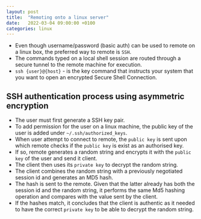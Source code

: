 ```yaml
---
layout: post
title:  "Remoting onto a linux server"
date:   2022-03-04 09:00:00 +0100
categories: linux
---
```


* Even though username/password (basic auth) can be used to remote on a linux box, the preferred way to remote is `SSH`. 
* The commands typed on a local shell session are routed through a secure tunnel to the remote machine for execution.
* `ssh {user}@{host}` - is the key command that instructs your system that you want to open an encrypted Secure Shell Connection.

## SSH authentication process using asymmetric encryption
* The user must first generate a SSH key pair.
* To add permission for the user on a linux machine, the public key of the user is added under `~/.ssh/authorized_keys`.
* When user attempt to connect to remote, the `public key` is sent upon which remote checks if the `public key` is exist as an authorised key.
* If so, remote generates a random string and encrypts it with the `public key` of the user and send it client.
* The client then uses its `private key` to decrypt the random string.
* The client combines the random string with a previously negotiated session id and generates an MD5 hash.
* The hash is sent to the remote.  Given that the latter already has both the session id and the random string, it performs the same Md5 hashing operation and compares with the value sent by the client.
* If the hashes match, it concludes that the client is authentic as it needed to have the correct `private key` to be able to decrypt the random string.
